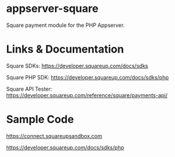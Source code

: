 # appserver-square
Square payment module for the PHP Appserver.

# Links & Documentation
Square SDKs: https://developer.squareup.com/docs/sdks

Square PHP SDK: https://developer.squareup.com/docs/sdks/php

Square API Tester: https://developer.squareup.com/reference/square/payments-api/

# Sample Code
https://connect.squareupsandbox.com

https://developer.squareup.com/docs/sdks/php
